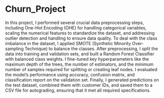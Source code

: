 # Churn_Project

In this project, I performed several crucial data preprocessing steps, including One-Hot Encoding (OHE) for handling categorical variables, scaling the numerical features to standardize the dataset, and addressing outlier detection and handling to ensure data quality. To deal with the class imbalance in the dataset, I applied SMOTE (Synthetic Minority Over-sampling Technique) to balance the classes. After preprocessing, I split the data into training and validation sets, and built a Random Forest Classifier with balanced class weights. I fine-tuned key hyperparameters like the maximum depth of the trees, the number of estimators, and the minimum number of samples required for splitting or creating leaf nodes. I evaluated the model’s performance using accuracy, confusion matrix, and classification report on the validation set. Finally, I generated predictions on the test dataset, combined them with customer IDs, and saved them to a CSV file for autograding, ensuring that it met all required specifications.
